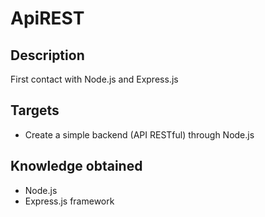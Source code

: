 # ApiREST
 
## Description
First contact with Node.js and Express.js

## Targets
* Create a simple backend (API RESTful) through Node.js

## Knowledge obtained
* Node.js
* Express.js framework
